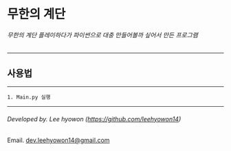# 무한의 계단

###### 무한의 계단 플레이하다가 파이썬으로 대충 만들어볼까 싶어서 만든 프로그램
---
## 사용법
---
```
1. Main.py 실행
```
---
###### Developed by. Lee hyowon (https://github.com/leehyowon14)
Email. dev.leehyowon14@gmail.com
